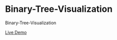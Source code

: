 # Binary-Tree-Visualization
Binary-Tree-Visualization

[Live Demo](https://saliherdemk.github.io/Binary-Tree-Visualization/)

